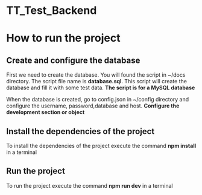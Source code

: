 # TT_Test_Backend

# How to run the project

## Create and configure the database
First we need to create the database. You will found the script in ~/docs directory. The script file name is **database.sql**. 
This script will create the database and fill it with some test data.
**The script is for a MySQL database**

When the database is created, go to config.json in ~/config directory and configure the username, password,database and host. **Configure the development section or object**

## Install the dependencies of the project
To install the dependencies of the project execute the command **npm install** in a terminal

## Run the project
To run the project execute the command **npm run dev** in a terminal